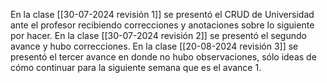 En la clase [[30-07-2024 revisión 1]] se presentó el CRUD de Universidad ante el profesor recibiendo correcciones y anotaciones sobre lo siguiente por hacer.
En la clase [[30-07-2024 revisión 2]] se presentó el segundo avance y hubo correcciones.
En la clase [[20-08-2024 revisión 3]] se presentó el tercer avance en donde no hubo observaciones, sólo ideas de cómo continuar para la siguiente semana que es el avance 1.
